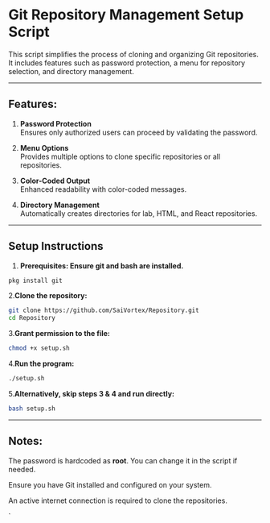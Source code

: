 # Git Repository Management Setup Script

This script simplifies the process of cloning and organizing Git repositories. It includes features such as password protection, a menu for repository selection, and directory management.

---
## Features:
1. **Password Protection**  
   Ensures only authorized users can proceed by validating the password.

2. **Menu Options**  
   Provides multiple options to clone specific repositories or all repositories.

3. **Color-Coded Output**  
   Enhanced readability with color-coded messages.

4. **Directory Management**  
   Automatically creates directories for lab, HTML, and React repositories.

---
## Setup Instructions
1. **Prerequisites: Ensure git and bash are installed.**
```bash
pkg install git
```

2.**Clone the repository:**
```bash
git clone https://github.com/SaiVortex/Repository.git
cd Repository
```
3.**Grant permission to the file:**
```bash
chmod +x setup.sh
```

4.**Run the program:**
```bash
./setup.sh
```

5.**Alternatively, skip steps 3 & 4 and run directly:**
```bash
bash setup.sh
```
---
## Notes:

The password is hardcoded as **root**. You can change it in the script if needed.

Ensure you have Git installed and configured on your system.

An active internet connection is required to clone the repositories.


`
